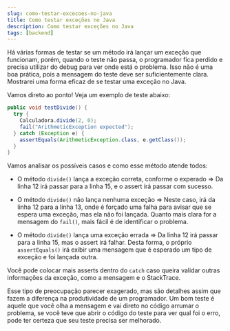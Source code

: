 ```yaml
---
slug: como-testar-excecoes-no-java
title: Como testar exceções no Java
description: Como testar exceções no Java
tags: [backend]
---
```

Há várias formas de testar se um método irá lançar um exceção que funcionam, porém, quando o teste não passa, o programador fica perdido e precisa utilizar do debug para ver onde está o problema. Isso não é uma boa prática, pois a mensagem  do teste deve ser suficientemente clara. Mostrarei uma forma eficaz  de se testar uma exceção no Java.

<!--truncate-->

Vamos direto ao ponto! Veja um exemplo de teste abaixo:

```java
public void testDivide() {
  try {
    Calculadora.divide(2, 0);
    fail("ArithmeticException expected");
  } catch (Exception e) {
    assertEquals(ArithmeticException.class, e.getClass());
  }
}
```

Vamos analisar os possíveis casos e como esse método atende todos:

- O método `divide()` lança a exceção correta, conforme o experado => Da linha 12 irá passar para a linha 15, e o assert irá passar com sucesso.

- O método `divide()` não lança nenhuma exceção => Neste caso, irá da linha 12 para a linha 13, onde é forçado uma falha para avisar que se espera uma exceção, mas ela não foi lançada. Quanto mais clara for a mensagem do `fail()`, mais fácil é de identificar o problema.

- O método `divide()` lança uma exceção errada => Da linha 12 irá passar para a linha 15, mas o assert irá falhar. Desta forma, o próprio `assertEquals()` irá exibir uma mensagem que é esperado um tipo de exceção e foi lançada outra.

Você pode colocar mais asserts dentro do `catch` caso queira validar outras informações da exceção, como a mensagem e o StackTrace.

Esse tipo de preocupação parecer exagerado, mas são detalhes assim que fazem a diferença na produtividade de um programador. Um bom teste é aquele que você olha a mensagem e vai direto no código arrumar o problema, se você teve que abrir o código do teste para ver qual foi o erro, pode ter certeza que seu teste precisa ser melhorado.


